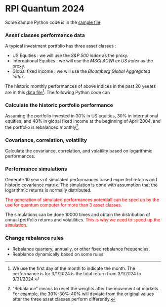 # RPI Quantum 2024

Some sample Python code is in the [sample file](./Python_sample_code.py)

### Asset classes performance data
A typical investment portfolio has three asset classes :
- US Equities : we will use the *S&P 500 index* as the proxy.
- International Equities : we will use the *MSCI ACWI ex US index* as the proxy.
- Global fixed income : we will use the *Bloomberg Global Aggregated Index*.
  
The historic monthly performances of above indices in the past 20 yeears are in this [data file](./data/historic_data.xlsx)[^1]. The following Python code can 

### Calculate the historic portfolio performance
Assuming the portfolio invested in 30% in US equities, 30% in international equities, and 40% in global fixed income at the beginning of April 2004, and the portfolio is rebalanced monthly[^2].

### Covariance, correlation, volatility
Calculate the covariance, correlation, and volatility based on logarithmic performances.

### Performance simulations
Generate 10 years of simulated performances based expected returns and historic covariance matrix. The simulation is done with assumption that the logarithmic returns is normally distributed.
   
<span style='color : red;'>The generation of simulated performances potentiall can be sped up by the use for quantum computer for more than 3 asset classes.</span>
   
The simulations can be done 10000 times and obtain the distribution of annual portfolio returns and volatilities. <span style='color : red'>This is why we need to speed up the simulation.</span>

### Change rebalance rules
- Rebalance quartery, annually, or other fixed rebalance frequencies.
- Reablance dynamically based on some rules.

[^1]: We use the first day of the month to indicate the month. The performance is for 3/1/2024 is the total return from 3/1/2024 to 3/31/2024.
[^2]: "Rebalance" means to reset the weights after the movement of markets. For example, the 30%-30%-40% will deviate from the original values after the three asset classes perform differently.